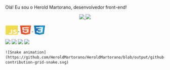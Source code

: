 Olá! Eu sou o Herold Martorano, desenvolvedor front-end!

<div align="center">
  <a href="https://github.com/HeroldMartorano">
  <img height="180em" src="https://github-readme-stats.vercel.app/api?username=HeroldMartorano&show_icons=true&theme=synthwave&include_all_commits=true&count_private=true"/>
  <img height="180em" src="https://github-readme-stats.vercel.app/api/top-langs/?username=HeroldMartorano&layout=compact&langs_count=7&theme=synthwave"/>
</div>
  
  <div style="display: inline_block"><br>
  <img align="center" alt="Herold-Js" height="30" width="40" src="https://raw.githubusercontent.com/devicons/devicon/master/icons/javascript/javascript-plain.svg">
  <img align="center" alt="Herold-HTML" height="30" width="40" src="https://raw.githubusercontent.com/devicons/devicon/master/icons/html5/html5-original.svg">
  <img align="center" alt="Herold-CSS" height="30" width="40" src="https://raw.githubusercontent.com/devicons/devicon/master/icons/css3/css3-original.svg">
  <p></p>  
</div>
  
  <div>
  <a href="https://instagram.com/haroldmsm_" target="_blank"><img src="https://img.shields.io/badge/-Instagram-%23E4405F?style=for-the-badge&logo=instagram&logoColor=white" target="_blank"></a>
 <a href="https://discord.gg/wagxzStdcR" target="_blank"><img src="https://img.shields.io/badge/Discord-7289DA?style=for-the-badge&logo=discord&logoColor=white" target="_blank"></a> 
  <a href = "mailto:HeroldMartorano@gmail.com"><img src="https://img.shields.io/badge/-Gmail-%23333?style=for-the-badge&logo=gmail&logoColor=white" target="_blank"></a>
  <a href="https://www.linkedin.com/in/herold-martorano-64550b210/" target="_blank"><img src="https://img.shields.io/badge/-LinkedIn-%230077B5?style=for-the-badge&logo=linkedin&logoColor=white" target="_blank"></a> 
    
    ![Snake animation](https://github.com/HeroldMartorano/HeroldMartorano/blob/output/github-contribution-grid-snake.svg)
    
 </div>
  
